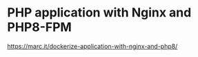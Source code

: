# PHP application with Nginx and PHP8-FPM

https://marc.it/dockerize-application-with-nginx-and-php8/